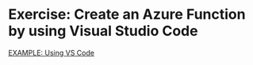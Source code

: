 # Exercise: Create an Azure Function by using Visual Studio Code

[EXAMPLE: Using VS Code](./demo-azure-vscode/README.md)
